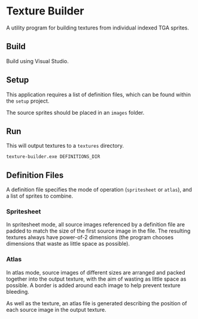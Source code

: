 # Texture Builder

A utility program for building textures from individual indexed TGA sprites.

## Build

Build using Visual Studio.

## Setup

This application requires a list of definition files, which can be found within the `setup` project.

The source sprites should be placed in an `images` folder.

## Run

This will output textures to a `textures` directory.

```
texture-builder.exe DEFINITIONS_DIR
```

## Definition Files

A definition file specifies the mode of operation (`spritesheet` or `atlas`), and a list of sprites to combine.

### Spritesheet

In spritesheet mode, all source images referenced by a definition file are padded to match the size of the first source image in the file. The resulting textures always have power-of-2 dimensions (the program chooses dimensions that waste as little space as possible).

### Atlas

In atlas mode, source images of different sizes are arranged and packed together into the output texture, with the aim of wasting as little space as possible. A border is added around each image to help prevent texture bleeding.

As well as the texture, an atlas file is generated describing the position of each source image in the output texture.
